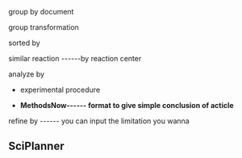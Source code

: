group by document

group transformation



sorted by 

similar reaction ------by reaction center



analyze by 

- experimental procedure

- <strong>MethodsNow------ format to give simple conclusion of acticle</strong>



refine by ------ you can input the limitation you wanna



## SciPlanner 



